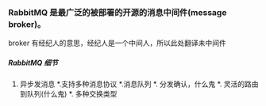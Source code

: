 ### RabbitMQ 是最广泛的被部署的开源的消息中间件(message broker)。
broker 有经纪人的意思，经纪人是一个中间人，所以此处翻译未中间件
##### RabbitMQ 细节

1. 异步发消息
    *.支持多种消息协议
    *.消息队列
    *.  分发确认，什么鬼
    *.  灵活的路由到队列(什么鬼)
    *.  多种交换类型

